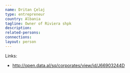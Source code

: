 ```yaml
---
name: Dritan Çelaj
type: entrepreneur
country: Albania
tagline: Owner of Riviera shpk
description:
related-persons:
connections:
layout: person
---
```


Links:
* <http://open.data.al/sq/corporates/view/id/J66903244D>

